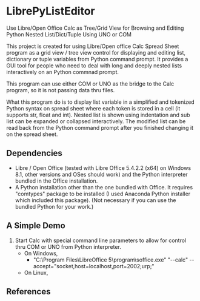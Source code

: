 # LibrePyListEditor
Use Libre/Open Office Calc as Tree/Grid View for Browsing and Editing Python Nested List/Dict/Tuple Using UNO or COM 

This project is created for using Libre/Open office Calc Spread Sheet program as a grid view / tree view control for displaying and editing list, dictionary or tuple variables from Python command prompt. It provides a GUI tool for people who need to deal with long and deeply nested lists interactively on an Python commnad prompt.

This program can use either COM or UNO as the bridge to the Calc program, so it is not passing data thru files. 

What this program do is to display list variable in a simplified and tokenized Python syntax on spread sheet where each token is stored in a cell (it supports str, float and int). Nested list is shown using indentation and sub list can be expanded or collapsed interactively. The modified list can be read back from the Python command prompt after you finished changing it on the spread sheet.

## Dependencies
- Libre / Open Office (tested with Libre Office 5.4.2.2 (x64) on Windows 8.1, other versions and OSes should work) and the Python interpreter bundled in the Office installation. 
- A Python installation other than the one bundled with Office. It requires "comtypes" package to be installed (I used Anaconda Python installer which included this package). (Not necessary if you can use the bundled Python for your work.)

## A Simple Demo
1. Start Calc with special command line parameters to allow for control thru COM or UNO from Python interpreter.
   - On Windows, 
     - "C:\Program Files\LibreOffice 5\program\soffice.exe" "--calc" --accept="socket,host=localhost,port=2002;urp;"
   - On Linux, 

## References
